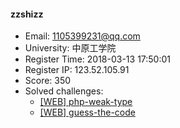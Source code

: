 #### zzshizz  

* Email: 1105399231@qq.com  
* University: 中原工学院  
* Register Time: 2018-03-13 17:50:01  
* Register IP: 123.52.105.91  
* Score: 350  
* Solved challenges: 
  * [[WEB] php-weak-type](https://github.com/SniperOJ/Challenges/blob/master/WEB/php-weak-type.json)  
  * [[WEB] guess-the-code](https://github.com/SniperOJ/Challenges/blob/master/WEB/guess-the-code.json)  
